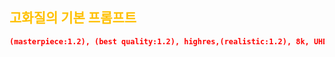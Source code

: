 
## <font color="#ffc000">고화질의 기본 프롬프트</font>

```json
(masterpiece:1.2), (best quality:1.2), highres,(realistic:1.2), 8k, UHD, (intricate details:1.1), (extremely detailed CG:1.1),
```


